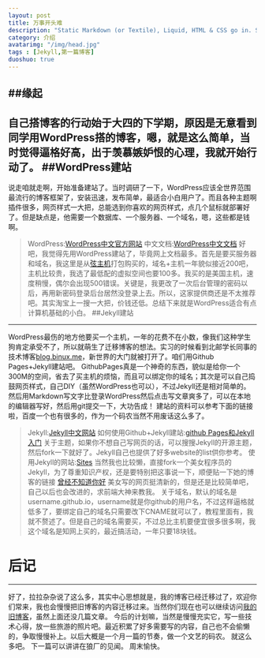 ```yaml
---
layout: post
title: 万事开头难
description: "Static Markdown (or Textile), Liquid, HTML & CSS go in. Static sites come out ready for deployment. Jekyll template guide,JekyllPure是一个基于jekyll主题,集成了各种方便的插件,以及简洁的页面"
category: 介绍
avatarimg: "/img/head.jpg"
tags : [Jekyll,第一篇博客]
duoshuo: true
---
```


##缘起
----------
自己搭博客的行动始于大四的下学期，原因是无意看到同学用WordPress搭的博客，嗯，就是这么简单，当时觉得逼格好高，出于羡慕嫉妒恨的心理，我就开始行动了。
##WordPress建站
----------
说走咱就走啊，开始准备建站了。当时调研了一下，WordPress应该全世界范围最流行的博客框架了，安装迅速，发布简单，最适合小白用户了。而且各种主题啊插件很多，网页样式一大把，总能选到你喜欢的网页样式，点几个鼠标就部署好了。但是缺点是，他需要一个数据库、一个服务器、一个域名，嗯，这些都是钱啊。
> WordPress:[WordPress中文官方网站](http://cn.wordpress.org/)
> 中文文档:[WordPress中文文档](https://codex.wordpress.org/zh-cn:Main_Page)
好吧，我觉得先用WordPress建站了，毕竟网上文档最多。首先是要买服务器和域名，我这里是从[弦主机](http://www.hostring.org/)打包购买的，域名+主机一年貌似接近200吧，主机比较贵，我选了最低配的虚拟空间也要100多。我买的是美国主机，速度稍慢，偶尔会出现500错误。关键是，我更改了一次后台管理的密码以后，再用新密码登录后台居然没登录上去。所以，这家提供商还是不太推荐吧。其实淘宝上一搜一大把，价钱还低。总结下来就是WordPress适合有点计算机基础的小白。
##Jekyll建站
----------
WordPress最伤的地方他要买一个主机，一年的花费不在小数，像我们这种学生狗肯定承受不了，所以就萌生了迁移博客的想法。实习的时候看到北邮学长同事的技术博客[blog.binux.me](http://blog.binux.me/)，新世界的大门就被打开了。咱们用Github Pages+Jekyll建站吧。
GithubPages真是一个神奇的东西，貌似是给你一个300M的空间，省去了买主机的烦恼，而且可以绑定你的域名；其次是可以自己捣鼓网页样式，自己DIY（虽然WordPress也可以），不过Jekyll还是相对简单的。然后用Markdown写文字比登录WordPress然后点击写文章爽多了，可以在本地的编辑器写好，然后用git提交一下，大功告成！
建站的资料可以参考下面的链接啦，百度一个也有很多的，作为一个码农当然不用废话这么多了。
> Jekyll:[Jekyll中文网站](http://jekyllcn.com/)
> 如何使用Github+Jekyll建站:[github Pages和Jekyll入门](http://www.ruanyifeng.com/blog/2012/08/blogging_with_jekyll.html)
关于主题，如果你不想自己写网页的话，可以搜搜Jekyll的开源主题，然后fork一下就好了。Jekyll自己也提供了好多website的list供你参考。
> 使用Jekyll的网站:[Sites](https://github.com/jekyll/jekyll/wiki/Sites)
当然我也比较懒，直接fork一个美女程序员的Jekyll，为了尊重知识产权，还是要特别把这事说一下，顺便贴一下她的博客的链接
> [曾经不知道你好](http://www.liyouhai.com/)
美女写的网页挺清新的，但是还是比较简单吧，自己以后也会改进的，求前端大神来教我。
关于域名，默认的域名是username.github.io，username就是你github的用户名，不过这样逼格就低多了，要绑定自己的域名只需要改下CNAME就可以了，教程里面有，我就不赘述了。但是自己的域名需要买，不过总比主机要便宜很多很多啊，我这个域名是知网上买的，最近搞活动，一年只要18块钱。
# 后记
----------
好了，拉拉杂杂说了这么多，其实中心思想就是，我的博客已经迁移过了，欢迎你们常来，我也会慢慢把旧博客的内容迁移过来。当然你们现在也可以继续访问[我的旧博客](http://www.pankunhao.com/)，虽然上面还没几篇文章。
今后的计划嘛，当然是慢慢充实它，写一些技术心得，放一些旅游的照片吧。最近积累了好多需要写的内容，自己也不会偷懒的，争取慢慢补上。以后大概是一个月一篇的节奏，做一个文艺的码农。
就这么多吧。
下一篇可以讲讲在狼厂的见闻。
周末愉快。